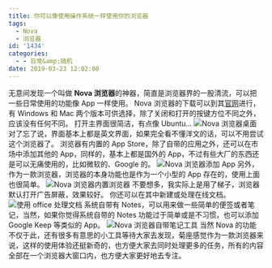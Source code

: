 ```yaml
---
title: 你可以像使用操作系统一样使用你的浏览器
tags:
  - Nova
  - 浏览器
id: '1434'
categories:
  - - 日常&amp;搞机
date: 2019-03-23 12:02:00
---
```


无意间发现一个叫做 **Nova 浏览器**的神器，简直是浏览器界的一股清流，可以把一些日常使用的功能像 App 一样使用。 Nova 浏览器的下载可以到其[官网](https://www.horbito.com/nova)进行，有 Windows 和 Mac 两个版本可供选择，除了关闭和打开的按键方位不同之外，应该没有任何不同。 打开主界面很简洁，有点像 Ubuntu... ![Nova 浏览器桌面](https://i.loli.net/2019/03/23/5c95aa10dafb3.png) 对了忘了说，界面基本上都是英文界面，如果完全看不懂洋文的话，可以不用尝试这个浏览器了。 浏览器有内置的 App Store，除了自带的应用之外，还可以在市场中添加其他的 App，同样的，基本上都是国外的 App，不过有些大厂的东西还是可以无痛使用的，比如微软的、Google 的。 ![Nova 浏览器添加 App](https://i.loli.net/2019/03/23/5c95ab6f84780.png) 另外，作为一款浏览器，浏览器的本身功能也是作为一个小型的 App 存在的，使用上面也很简单。 ![Nova 浏览器内置浏览器](https://i.loli.net/2019/03/23/5c95ac6241b3f.png) 不要想多，我实际上是用了梯子，浏览器默认打开广告屏蔽，效果较好。 你还可以在其中新建或处理在线文档。 ![使用 office 处理文档](https://i.loli.net/2019/03/23/5c95acb86b54f.png) 系统自带有 Notes，可以用来做一些简单的便签或者笔记，当然，如果你觉得系统自带的 Notes 功能过于简单或是不习惯，也可以添加 Google Keep 等类似的 App。 ![Nova 浏览器自带笔记工具](https://i.loli.net/2019/03/23/5c95acd56149b.png) 当然 Nova 的功能不仅于此，还有很多有意思的小工具等待大家去发现，菊座感觉作为一款浏览器来说，这样的使用体验还挺新奇的，也方便大家去同时处理更多的任务，所有的内容全部在一个浏览器大窗口内，也方便大家更好地去专注。
